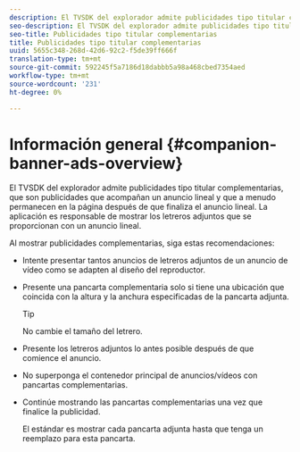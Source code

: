 ```yaml
---
description: El TVSDK del explorador admite publicidades tipo titular complementarias, que son publicidades que acompañan un anuncio lineal y que a menudo permanecen en la página después de que finaliza el anuncio lineal. La aplicación es responsable de mostrar los letreros adjuntos que se proporcionan con un anuncio lineal.
seo-description: El TVSDK del explorador admite publicidades tipo titular complementarias, que son publicidades que acompañan un anuncio lineal y que a menudo permanecen en la página después de que finaliza el anuncio lineal. La aplicación es responsable de mostrar los letreros adjuntos que se proporcionan con un anuncio lineal.
seo-title: Publicidades tipo titular complementarias
title: Publicidades tipo titular complementarias
uuid: 5655c348-268d-42d6-92c2-f5de39ff666f
translation-type: tm+mt
source-git-commit: 592245f5a7186d18dabbb5a98a468cbed7354aed
workflow-type: tm+mt
source-wordcount: '231'
ht-degree: 0%

---
```



# Información general {#companion-banner-ads-overview}

El TVSDK del explorador admite publicidades tipo titular complementarias, que son publicidades que acompañan un anuncio lineal y que a menudo permanecen en la página después de que finaliza el anuncio lineal. La aplicación es responsable de mostrar los letreros adjuntos que se proporcionan con un anuncio lineal.

Al mostrar publicidades complementarias, siga estas recomendaciones:

* Intente presentar tantos anuncios de letreros adjuntos de un anuncio de vídeo como se adapten al diseño del reproductor.
* Presente una pancarta complementaria solo si tiene una ubicación que coincida con la altura y la anchura especificadas de la pancarta adjunta.

   >[!TIP]
   >
   >No cambie el tamaño del letrero.

* Presente los letreros adjuntos lo antes posible después de que comience el anuncio.
* No superponga el contenedor principal de anuncios/vídeos con pancartas complementarias.
* Continúe mostrando las pancartas complementarias una vez que finalice la publicidad.

   El estándar es mostrar cada pancarta adjunta hasta que tenga un reemplazo para esta pancarta.

